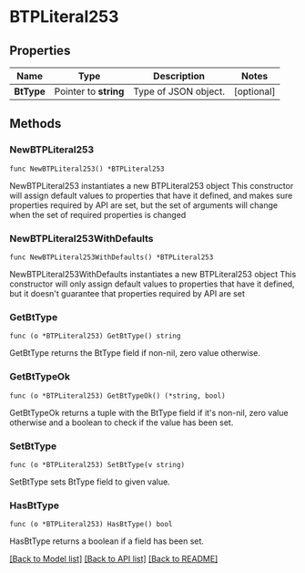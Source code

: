 # BTPLiteral253

## Properties

Name | Type | Description | Notes
------------ | ------------- | ------------- | -------------
**BtType** | Pointer to **string** | Type of JSON object. | [optional] 

## Methods

### NewBTPLiteral253

`func NewBTPLiteral253() *BTPLiteral253`

NewBTPLiteral253 instantiates a new BTPLiteral253 object
This constructor will assign default values to properties that have it defined,
and makes sure properties required by API are set, but the set of arguments
will change when the set of required properties is changed

### NewBTPLiteral253WithDefaults

`func NewBTPLiteral253WithDefaults() *BTPLiteral253`

NewBTPLiteral253WithDefaults instantiates a new BTPLiteral253 object
This constructor will only assign default values to properties that have it defined,
but it doesn't guarantee that properties required by API are set

### GetBtType

`func (o *BTPLiteral253) GetBtType() string`

GetBtType returns the BtType field if non-nil, zero value otherwise.

### GetBtTypeOk

`func (o *BTPLiteral253) GetBtTypeOk() (*string, bool)`

GetBtTypeOk returns a tuple with the BtType field if it's non-nil, zero value otherwise
and a boolean to check if the value has been set.

### SetBtType

`func (o *BTPLiteral253) SetBtType(v string)`

SetBtType sets BtType field to given value.

### HasBtType

`func (o *BTPLiteral253) HasBtType() bool`

HasBtType returns a boolean if a field has been set.


[[Back to Model list]](../README.md#documentation-for-models) [[Back to API list]](../README.md#documentation-for-api-endpoints) [[Back to README]](../README.md)



